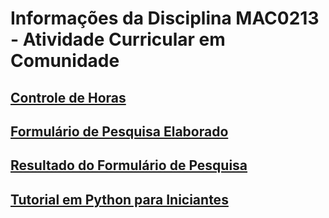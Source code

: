 # Informações da Disciplina MAC0213 - Atividade Curricular em Comunidade


## [Controle de Horas](https://docs.google.com/spreadsheets/d/1k058sSuf3d0X9aMWpPNk4j4Y3-xHNfEEHe279X4pmAI/edit?usp=share_link)

## [Formulário de Pesquisa Elaborado](https://forms.gle/3LwfrbzhLf7U656WA)

## [Resultado do Formulário de Pesquisa](https://docs.google.com/spreadsheets/d/1YqUuKC6m-x_bIaBpJCcsmSiuVdMPqoqbQiSsC736oOE/edit?usp=sharing)

## [Tutorial em Python para Iniciantes](https://github.com/danlawand/mac0213/blob/master/Python%20Tutorial/Tutorial%20de%20Python.md)
